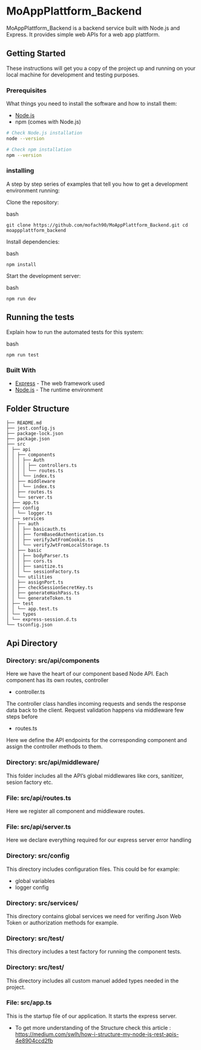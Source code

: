 # MoAppPlattform_Backend

MoAppPlattform_Backend is a backend service built with Node.js and Express. It provides simple web APIs for a web app plattform.

## Getting Started

These instructions will get you a copy of the project up and running on your local machine for development and testing purposes.

### Prerequisites

What things you need to install the software and how to install them:

- [Node.js](https://nodejs.org/)
- npm (comes with Node.js)

```bash
# Check Node.js installation
node --version

# Check npm installation
npm --version
```

### installing

A step by step series of examples that tell you how to get a development environment running:

Clone the repository:

bash

`git clone https://github.com/mofach90/MoAppPlattform_Backend.git
cd moappplattform_backend`

Install dependencies:

bash

`npm install`

Start the development server:

bash

`npm run dev`

## Running the tests

Explain how to run the automated tests for this system:

bash

`npm run test`

### Built With

- [Express](https://expressjs.com/) - The web framework used
- [Node.js](https://nodejs.org/) - The runtime environment

## Folder Structure

```
├── README.md
├── jest.config.js
├── package-lock.json
├── package.json
├── src
│ ├── api
│ │ ├── components
│ │ │ ├── Auth
│ │ │ │ ├── controllers.ts
│ │ │ │ └── routes.ts
│ │ │ └── index.ts
│ │ ├── middleware
│ │ │ └── index.ts
│ │ ├── routes.ts
│ │ └── server.ts
│ ├── app.ts
│ ├── config
│ │ └── logger.ts
│ ├── services
│ │ ├── auth
│ │ │ ├── basicauth.ts
│ │ │ ├── formBasedAuthentication.ts
│ │ │ ├── verifyJwtFromCookie.ts
│ │ │ └── verifyJwtFromLocalStorage.ts
│ │ ├── basic
│ │ │ ├── bodyParser.ts
│ │ │ ├── cors.ts
│ │ │ ├── sanitize.ts
│ │ │ └── sessionFactory.ts
│ │ └── utilities
│ │ ├── assignPort.ts
│ │ ├── checkSessionSecretKey.ts
│ │ ├── generateHashPass.ts
│ │ └── generateToken.ts
│ ├── test
│ │ └── app.test.ts
│ └── types
│ └── express-session.d.ts
└── tsconfig.json
```

## Api Directory

### Directory: src/api/components

Here we have the heart of our component based Node API. Each component has its own routes, controller

- controller.ts

The controller class handles incoming requests and sends the response data back to the client.
Request validation happens via middleware few steps before

- routes.ts

Here we define the API endpoints for the corresponding component and assign the controller methods to them.

### Directory: src/api/middleware/

This folder includes all the API’s global middlewares like cors, sanitizer, sesion factory etc.

### File: src/api/routes.ts

Here we register all component and middleware routes.

### File: src/api/server.ts

Here we declare everything required for our express server
error handling

### Directory: src/config

This directory includes configuration files. This could be for example:

- global variables
- logger config

### Directory: src/services/

This directory contains global services we need for verifing Json Web Token or authorization methods for example.

### Directory: src/test/

This directory includes a test factory for running the component tests. <!-- Test Factory todo -->

### Directory: src/test/

This directory includes all custom manuel added types needed in the project.

### File: src/app.ts

This is the startup file of our application. It starts the express server.

- To get more understanding of the Structure check this article : https://medium.com/swlh/how-i-structure-my-node-js-rest-apis-4e8904ccd2fb
